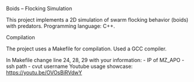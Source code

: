 Boids – Flocking Simulation

This project implements a 2D simulation of swarm flocking behavior (boids) with predators. Programming language: C++. 

Compilation

The project uses a Makefile for compilation. Used a GCC compiler.

In Makefile change line 24, 28, 29 with your information:
    - IP of MZ_APO
    - ssh path
    - cvut username
Youtube usage showcase: https://youtu.be/OVOsBiRVdwY
